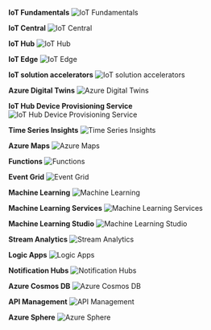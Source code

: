 ﻿**IoT Fundamentals**
![IoT Fundamentals](https://dinowang.github.io/azure-services-icon/Artifacts/Internet+of+Things/IoT+Fundamentals.svg)

**IoT Central**
![IoT Central](https://dinowang.github.io/azure-services-icon/Artifacts/Internet+of+Things/IoT+Central.svg)

**IoT Hub**
![IoT Hub](https://dinowang.github.io/azure-services-icon/Artifacts/Internet+of+Things/IoT+Hub.svg)

**IoT Edge**
![IoT Edge](https://dinowang.github.io/azure-services-icon/Artifacts/Internet+of+Things/IoT+Edge.svg)

**IoT solution accelerators**
![IoT solution accelerators](https://dinowang.github.io/azure-services-icon/Artifacts/Internet+of+Things/IoT+solution+accelerators.svg)

**Azure Digital Twins**
![Azure Digital Twins](https://dinowang.github.io/azure-services-icon/Artifacts/Internet+of+Things/Azure+Digital+Twins.svg)

**IoT Hub Device Provisioning Service**
![IoT Hub Device Provisioning Service](https://dinowang.github.io/azure-services-icon/Artifacts/Internet+of+Things/IoT+Hub+Device+Provisioning+Service.svg)

**Time Series Insights**
![Time Series Insights](https://dinowang.github.io/azure-services-icon/Artifacts/Internet+of+Things/Time+Series+Insights.svg)

**Azure Maps**
![Azure Maps](https://dinowang.github.io/azure-services-icon/Artifacts/Internet+of+Things/Azure+Maps.svg)

**Functions**
![Functions](https://dinowang.github.io/azure-services-icon/Artifacts/Internet+of+Things/Functions.svg)

**Event Grid**
![Event Grid](https://dinowang.github.io/azure-services-icon/Artifacts/Internet+of+Things/Event+Grid.svg)

**Machine Learning**
![Machine Learning](https://dinowang.github.io/azure-services-icon/Artifacts/Internet+of+Things/Machine+Learning.svg)

**Machine Learning Services**
![Machine Learning Services](https://dinowang.github.io/azure-services-icon/Artifacts/Internet+of+Things/Machine+Learning+Services.svg)

**Machine Learning Studio**
![Machine Learning Studio](https://dinowang.github.io/azure-services-icon/Artifacts/Internet+of+Things/Machine+Learning+Studio.svg)

**Stream Analytics**
![Stream Analytics](https://dinowang.github.io/azure-services-icon/Artifacts/Internet+of+Things/Stream+Analytics.svg)

**Logic Apps**
![Logic Apps](https://dinowang.github.io/azure-services-icon/Artifacts/Internet+of+Things/Logic+Apps.svg)

**Notification Hubs**
![Notification Hubs](https://dinowang.github.io/azure-services-icon/Artifacts/Internet+of+Things/Notification+Hubs.svg)

**Azure Cosmos DB**
![Azure Cosmos DB](https://dinowang.github.io/azure-services-icon/Artifacts/Internet+of+Things/Azure+Cosmos+DB.svg)

**API Management**
![API Management](https://dinowang.github.io/azure-services-icon/Artifacts/Internet+of+Things/API+Management.svg)

**Azure Sphere**
![Azure Sphere](https://dinowang.github.io/azure-services-icon/Artifacts/Internet+of+Things/Azure+Sphere.svg)


